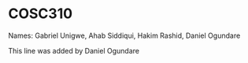 # COSC310
Names: Gabriel Unigwe, Ahab Siddiqui, Hakim Rashid, Daniel Ogundare

This line was added by Daniel Ogundare